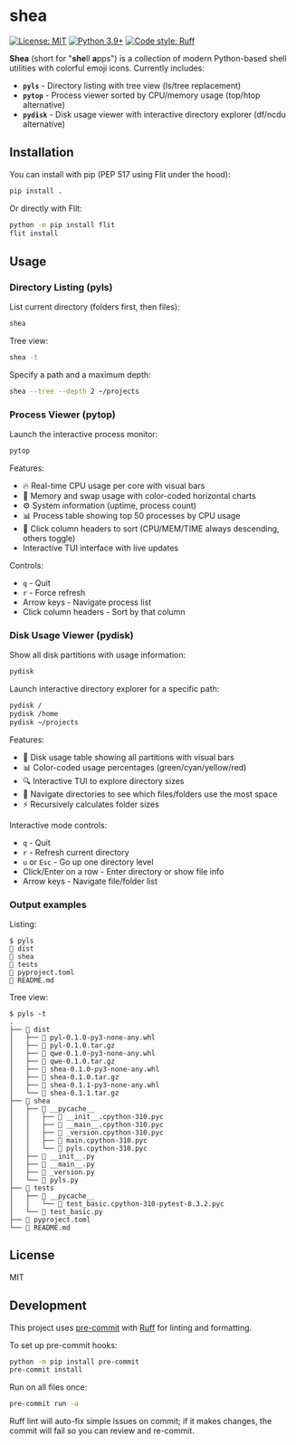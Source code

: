 # shea

[![License: MIT](https://img.shields.io/badge/License-MIT-yellow.svg)](https://opensource.org/licenses/MIT)
[![Python 3.9+](https://img.shields.io/badge/python-3.9+-blue.svg)](https://www.python.org/downloads/)
[![Code style: Ruff](https://img.shields.io/endpoint?url=https://raw.githubusercontent.com/astral-sh/ruff/main/assets/badge/v2.json)](https://github.com/astral-sh/ruff)

**Shea** (short for "**she**ll **a**pps") is a collection of modern Python-based shell utilities with colorful emoji icons. Currently includes:
- **`pyls`** - Directory listing with tree view (ls/tree replacement)
- **`pytop`** - Process viewer sorted by CPU/memory usage (top/htop alternative)
- **`pydisk`** - Disk usage viewer with interactive directory explorer (df/ncdu alternative)

## Installation

You can install with pip (PEP 517 using Flit under the hood):

```bash
pip install .
```

Or directly with Flit:

```bash
python -m pip install flit
flit install
```

## Usage

### Directory Listing (pyls)

List current directory (folders first, then files):

```bash
shea
```

Tree view:

```bash
shea -t
```

Specify a path and a maximum depth:

```bash
shea --tree --depth 2 ~/projects
```

### Process Viewer (pytop)

Launch the interactive process monitor:

```bash
pytop
```

Features:
- 🔥 Real-time CPU usage per core with visual bars
- 💾 Memory and swap usage with color-coded horizontal charts
- ⚙️ System information (uptime, process count)
- 📊 Process table showing top 50 processes by CPU usage
- 🔄 Click column headers to sort (CPU/MEM/TIME always descending, others toggle)
- Interactive TUI interface with live updates

Controls:
- `q` - Quit
- `r` - Force refresh
- Arrow keys - Navigate process list
- Click column headers - Sort by that column

### Disk Usage Viewer (pydisk)

Show all disk partitions with usage information:

```bash
pydisk
```

Launch interactive directory explorer for a specific path:

```bash
pydisk /
pydisk /home
pydisk ~/projects
```

Features:
- 💾 Disk usage table showing all partitions with visual bars
- 📊 Color-coded usage percentages (green/cyan/yellow/red)
- 🔍 Interactive TUI to explore directory sizes
- 📁 Navigate directories to see which files/folders use the most space
- ⚡ Recursively calculates folder sizes

Interactive mode controls:
- `q` - Quit
- `r` - Refresh current directory
- `u` or `Esc` - Go up one directory level
- Click/Enter on a row - Enter directory or show file info
- Arrow keys - Navigate file/folder list

### Output examples

Listing:

```
$ pyls
📁 dist
📁 shea
📁 tests
📄 pyproject.toml
📄 README.md

```

Tree view:

```
$ pyls -t
.
├── 📁 dist
│   ├── 📄 pyl-0.1.0-py3-none-any.whl
│   ├── 📄 pyl-0.1.0.tar.gz
│   ├── 📄 qwe-0.1.0-py3-none-any.whl
│   ├── 📄 qwe-0.1.0.tar.gz
│   ├── 📄 shea-0.1.0-py3-none-any.whl
│   ├── 📄 shea-0.1.0.tar.gz
│   ├── 📄 shea-0.1.1-py3-none-any.whl
│   └── 📄 shea-0.1.1.tar.gz
├── 📁 shea
│   ├── 📁 __pycache__
│   │   ├── 📄 __init__.cpython-310.pyc
│   │   ├── 📄 __main__.cpython-310.pyc
│   │   ├── 📄 _version.cpython-310.pyc
│   │   ├── 📄 main.cpython-310.pyc
│   │   └── 📄 pyls.cpython-310.pyc
│   ├── 📄 __init__.py
│   ├── 📄 __main__.py
│   ├── 📄 _version.py
│   └── 📄 pyls.py
├── 📁 tests
│   ├── 📁 __pycache__
│   │   └── 📄 test_basic.cpython-310-pytest-8.3.2.pyc
│   └── 📄 test_basic.py
├── 📄 pyproject.toml
└── 📄 README.md
```

## License

MIT

## Development

This project uses [pre-commit](https://pre-commit.com/) with [Ruff](https://github.com/astral-sh/ruff) for linting and formatting.

To set up pre-commit hooks:

```bash
python -m pip install pre-commit
pre-commit install
```

Run on all files once:

```bash
pre-commit run -a
```

Ruff lint will auto-fix simple issues on commit; if it makes changes, the commit will fail so you can review and re-commit.
